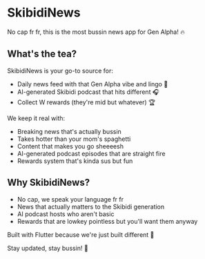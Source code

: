 # SkibidiNews

No cap fr fr, this is the most bussin news app for Gen Alpha! 🔥

## What's the tea?

SkibidiNews is your go-to source for:

- Daily news feed with that Gen Alpha vibe and lingo 💯
- AI-generated Skibidi podcast that hits different 🎧
- Collect W rewards (they're mid but whatever) 🏆

We keep it real with:

- Breaking news that's actually bussin
- Takes hotter than your mom's spaghetti
- Content that makes you go sheeeesh
- AI-generated podcast episodes that are straight fire
- Rewards system that's kinda sus but fun

## Why SkibidiNews?

- No cap, we speak your language fr fr
- News that actually matters to the Skibidi generation
- AI podcast hosts who aren't basic
- Rewards that are lowkey pointless but you'll want them anyway

Built with Flutter because we're just built different 😤

Stay updated, stay bussin! 🚀

